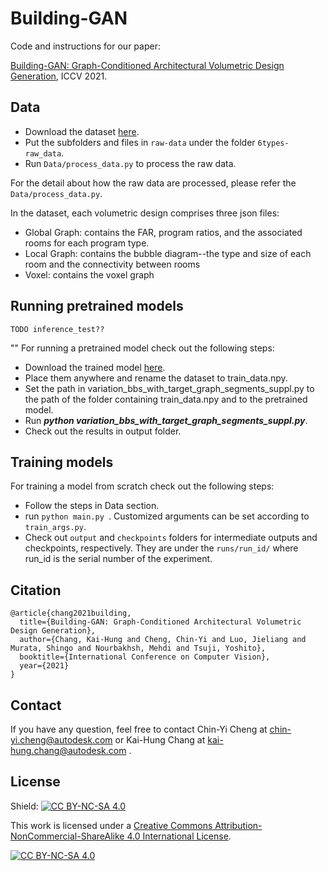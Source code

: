 Building-GAN
======

Code and instructions for our paper:

[Building-GAN: Graph-Conditioned Architectural Volumetric Design Generation](https://arxiv.org/abs/2104.13316), ICCV 2021.

Data
------
- Download the dataset [here](). 
- Put the subfolders and files in `raw-data` under the folder `6types-raw_data`.
- Run `Data/process_data.py` to process the raw data.

For the detail about how the raw data are processed, please refer the `Data/process_data.py`.  

In the dataset, each volumetric design comprises three json files:
- Global Graph: contains the FAR, program ratios, and the associated rooms for each program type. 
- Local Graph: contains the bubble diagram--the type and size of each room and the connectivity between rooms
- Voxel: contains the voxel graph

Running pretrained models
------
```
TODO inference_test??
```

""
For running a pretrained model check out the following steps:
- Download the trained model [here](). 
- Place them anywhere and rename the dataset to train_data.npy.
- Set the path in variation_bbs_with_target_graph_segments_suppl.py to the path of the folder containing train_data.npy and to the pretrained model.
- Run ***python variation_bbs_with_target_graph_segments_suppl.py***.
- Check out the results in output folder.

Training models
------

For training a model from scratch check out the following steps:
- Follow the steps in Data section.
- run ```python main.py ```. Customized arguments can be set according to ```train_args.py```. 
- Check out ```output``` and ```checkpoints``` folders for intermediate outputs and checkpoints, respectively. They are under the ```runs/run_id/``` where run_id is the serial number of the
 experiment. 

Citation
------
```
@article{chang2021building,
  title={Building-GAN: Graph-Conditioned Architectural Volumetric Design Generation},
  author={Chang, Kai-Hung and Cheng, Chin-Yi and Luo, Jieliang and Murata, Shingo and Nourbakhsh, Mehdi and Tsuji, Yoshito},
  booktitle={International Conference on Computer Vision},
  year={2021}
}
```

Contact
------
If you have any question, feel free to contact Chin-Yi Cheng at <chin-yi.cheng@autodesk.com> or Kai-Hung Chang at <kai-hung.chang@autodesk.com>
.

## License
Shield: [![CC BY-NC-SA 4.0][cc-by-nc-sa-shield]][cc-by-nc-sa]

This work is licensed under a
[Creative Commons Attribution-NonCommercial-ShareAlike 4.0 International License][cc-by-nc-sa].

[![CC BY-NC-SA 4.0][cc-by-nc-sa-image]][cc-by-nc-sa]

[cc-by-nc-sa]: http://creativecommons.org/licenses/by-nc-sa/4.0/
[cc-by-nc-sa-image]: https://licensebuttons.net/l/by-nc-sa/4.0/88x31.png
[cc-by-nc-sa-shield]: https://img.shields.io/badge/License-CC%20BY--NC--SA%204.0-lightgrey.svg

